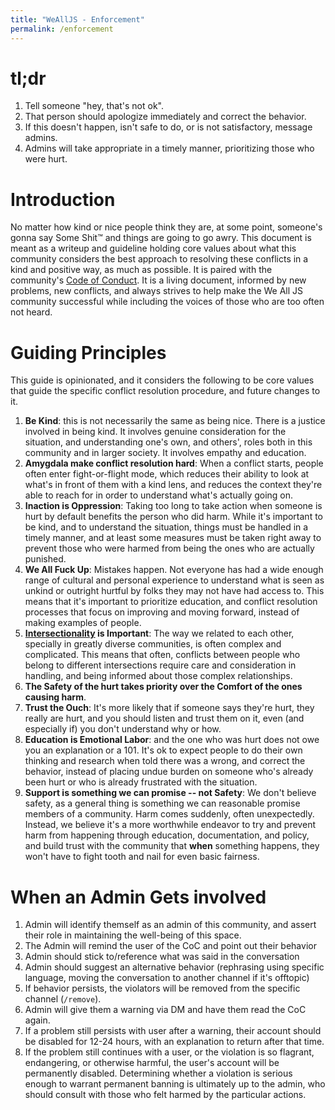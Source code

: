 ```yaml
---
title: "WeAllJS - Enforcement"
permalink: /enforcement
---
```


# tl;dr

1. Tell someone "hey, that's not ok".
2. That person should apologize immediately and correct the behavior.
3. If this doesn't happen, isn't safe to do, or is not satisfactory, message admins.
4. Admins will take appropriate in a timely manner, prioritizing those who were hurt.

# Introduction

No matter how kind or nice people think they are, at some point, someone's gonna
say Some Shit:tm: and things are going to go awry. This document is meant as a
writeup and guideline holding core values about what this community considers
the best approach to resolving these conflicts in a kind and positive way, as
much as possible. It is paired with the community's [Code of
Conduct](/code-of-conduct). It is a living document, informed by new problems,
new conflicts, and always strives to help make the We All JS community
successful while including the voices of those who are too often not heard.

# Guiding Principles

This guide is opinionated, and it considers the following to be core values that guide the specific conflict resolution procedure, and future changes to it.

1. **Be Kind**: this is not necessarily the same as being nice. There is a justice involved in being kind. It involves genuine consideration for the situation, and understanding one's own, and others', roles both in this community and in larger society. It involves empathy and education.
2. **Amygdala make conflict resolution hard**: When a conflict starts, people often enter fight-or-flight mode, which reduces their ability to look at what's in front of them with a kind lens, and reduces the context they're able to reach for in order to understand what's actually going on.
3. **Inaction is Oppression**: Taking too long to take action when someone is hurt by default benefits the person who did harm. While it's important to be kind, and to understand the situation, things must be handled in a timely manner, and at least some measures must be taken right away to prevent those who were harmed from being the ones who are actually punished.
4. **We All Fuck Up**: Mistakes happen. Not everyone has had a wide enough range of cultural and personal experience to understand what is seen as unkind or outright hurtful by folks they may not have had access to. This means that it's important to prioritize education, and conflict resolution processes that focus on improving and moving forward, instead of making examples of people.
5. **[Intersectionality](https://en.wikipedia.org/wiki/Intersectionality) is Important**: The way we related to each other, specially in greatly diverse communities, is often complex and complicated. This means that often, conflicts between people who belong to different intersections require care and consideration in handling, and being informed about those complex relationships.
6. **The Safety of the hurt takes priority over the Comfort of the ones causing harm**.
7. **Trust the Ouch**: It's more likely that if someone says they're hurt, they really are hurt, and you should listen and trust them on it, even (and especially if) you don't understand why or how.
8. **Education is Emotional Labor**: and the one who was hurt does not owe you an explanation or a 101. It's ok to expect people to do their own thinking and research when told there was a wrong, and correct the behavior, instead of placing undue burden on someone who's already been hurt or who is already frustrated with the situation.
9. **Support is something we can promise -- not Safety**: We don't believe safety, as a general thing is something we can reasonable promise members of a community. Harm comes suddenly, often unexpectedly. Instead, we believe it's a more worthwhile endeavor to try and prevent harm from happening through education, documentation, and policy, and build trust with the community that **when** something happens, they won't have to fight tooth and nail for even basic fairness.

# When an Admin Gets involved

1. Admin will identify themself as an admin of this community, and assert their role in maintaining the well-being of this space.
2. The Admin will remind the user of the CoC and point out their behavior
3. Admin should stick to/reference what was said in the conversation
4. Admin should suggest an alternative behavior (rephrasing using specific language, moving the conversation to another channel if it's offtopic)
5. If behavior persists, the violators will be removed from the specific channel (`/remove`).
6. Admin will give them a warning via DM and have them read the CoC again.
7. If a problem still persists with user after a warning, their account should be disabled for 12-24 hours, with an explanation to return after that time.
8. If the problem still continues with a user, or the violation is so flagrant, endangering, or otherwise harmful, the user's account will be permanently disabled. Determining whether a violation is serious enough to warrant permanent banning is ultimately up to the admin, who should consult with those who felt harmed by the particular actions.
